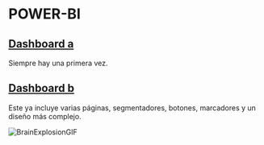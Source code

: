 # POWER-BI
## [Dashboard a](https://app.powerbi.com/groups/me/reports/779dbc4f-4956-4f24-bf16-11402fb389f3?ctid=36e1556c-8005-4553-98f2-3829f45d3fd7&pbi_source=linkShare)
Siempre hay una primera vez.

## [Dashboard b](https://app.powerbi.com/view?r=eyJrIjoiOTBhMjBhMjUtMTIwNy00MmRjLTk5N2UtNzVhNjZiYThjMTU3IiwidCI6IjM2ZTE1NTZjLTgwMDUtNDU1My05OGYyLTM4MjlmNDVkM2ZkNyIsImMiOjR9)
Este ya incluye varias páginas, segmentadores, botones, marcadores y un diseño más complejo.







![BrainExplosionGIF](https://github.com/paumondragon/POWER-BI/assets/116451001/854df488-149f-4aa3-af3d-4b397524ce70)



